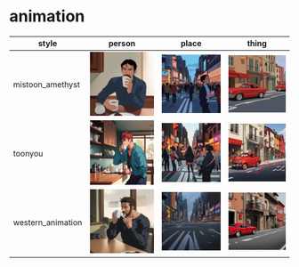 # animation

| style | person | place | thing |
| --- | --- | --- | --- |
| mistoon_amethyst | ![](/images/mistoon_amethyst_person.webp?raw=true) | ![](/images/mistoon_amethyst_place.webp?raw=true) | ![](/images/mistoon_amethyst_thing.webp?raw=true) |
| toonyou | ![](/images/toonyou_person.webp?raw=true) | ![](/images/toonyou_place.webp?raw=true) | ![](/images/toonyou_thing.webp?raw=true) |
| western_animation | ![](/images/western_animation_person.webp?raw=true) | ![](/images/western_animation_place.webp?raw=true) | ![](/images/western_animation_thing.webp?raw=true) |